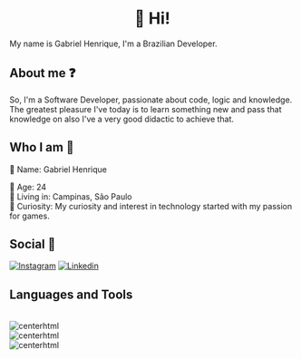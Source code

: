 # <h1 align="center"> 👋 Hi! </h1>
<div>

  My name is Gabriel Henrique, I'm a Brazilian Developer.
<div>

## About me ❓<div>
So, I'm a Software Developer, passionate about code, logic and knowledge. The greatest pleasure I've today is to learn something new and pass that knowledge on also I've a very good didactic to achieve that.
<div>
  
## Who I am 🧠<div>
🔹 Name: Gabriel Henrique <div>
🔸 Age: 24 <div>
🔹 Living in: Campinas, São Paulo <div>
🔸 Curiosity: My curiosity and interest in technology started with my passion for games.<div>
<div>

## Social 🤵<div>
[![Instagram](https://img.shields.io/badge/Instagram-E4405F?style=for-the-badge&logo=instagram&logoColor=white
)](https://www.instagram.com/gabrielleanflin/)
[![Linkedin](https://img.shields.io/badge/LinkedIn-0077B5?style=for-the-badge&logo=linkedin&logoColor=white
)](https://www.linkedin.com/in/gabrielleanflinhenriquemoreira/)

## Languages and Tools
<div style="display: inline_block"><br><img allign="center" alt="centerhtml" src="https://img.shields.io/badge/HTML5-E34F26?style=for-the-badge&logo=html5&logoColor=white" >
<div style="display: inline_block"><img allign="center" alt="centerhtml" src="https://img.shields.io/badge/CSS3-1572B6?style=for-the-badge&logo=css3&logoColor=white" >
<div style="display: inline_block"><img allign="center" alt="centerhtml" src="https://img.shields.io/badge/JavaScript-F7DF1E?style=for-the-badge&logo=javascript&logoColor=black" >

